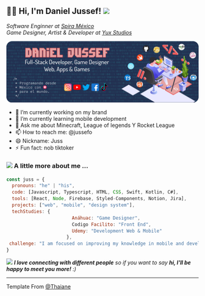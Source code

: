 <h2>👋🏼 Hi, I'm Daniel Jussef! <img src="https://media.giphy.com/media/mGcNjsfWAjY5AEZNw6/giphy.gif" width="50"></h2>


<p><em>Software Enginner at <a href="http://www.spira.co">Spira México</a>
</br>Game Designer, Artist & Developer at <a href="https://github.com/Jussef">Yux Studios</a></em></p>


<img src="banner1_jussef.png" />


- 🔭 I’m currently working on my brand 
- 🌱 I’m currently learning mobile development
- 💬 Ask me about Minecraft, League of legends Y Rocket League
- 📫 How to reach me: @jussefo
- 😄 Nickname: Juss
- ⚡ Fun fact: nob tiktoker
### <img src="https://media.giphy.com/media/VgCDAzcKvsR6OM0uWg/giphy.gif" width="50"> A little more about me ...

```javascript
const juss = {
  pronouns: "he" | "his",
  code: [Javascript, Typescript, HTML, CSS, Swift, Kotlin, C#],
  tools: [React, Node, Firebase, Styled-Components, Notion, Jira],
  projects: ["web", "mobile", "design system"],
  techStudies: {
                        Anáhuac: "Game Designer",
                        Codigo Facilito: "Front End",
                        Udemy: "Development Web & Mobile"
                      },
 challenge: "I am focused on improving my knowledge in mobile and developing my brand"
}
```

<img src="https://media.giphy.com/media/LnQjpWaON8nhr21vNW/giphy.gif" width="60"> <em><b>I love connecting with different people</b> so if you want to say <b>hi, I'll be happy to meet you more!</b> :)</em>

---

Template From [@Thaiane](https://github.com/Thaiane)